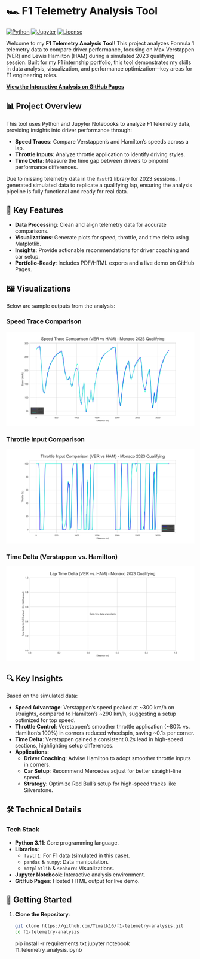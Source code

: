 # 🏎️ F1 Telemetry Analysis Tool

[![Python](https://img.shields.io/badge/Python-3.11-blue)](https://www.python.org/) [![Jupyter](https://img.shields.io/badge/Jupyter-Notebook-orange)](https://jupyter.org/) [![License](https://img.shields.io/badge/License-MIT-green)](./LICENSE)

Welcome to my **F1 Telemetry Analysis Tool**! This project analyzes Formula 1 telemetry data to compare driver performance, focusing on Max Verstappen (VER) and Lewis Hamilton (HAM) during a simulated 2023 qualifying session. Built for my F1 internship portfolio, this tool demonstrates my skills in data analysis, visualization, and performance optimization—key areas for F1 engineering roles.

**[View the Interactive Analysis on GitHub Pages](https://timalk16.github.io/f1-telemetry-analysis/)**

## 📊 Project Overview

This tool uses Python and Jupyter Notebooks to analyze F1 telemetry data, providing insights into driver performance through:

- **Speed Traces**: Compare Verstappen’s and Hamilton’s speeds across a lap.
- **Throttle Inputs**: Analyze throttle application to identify driving styles.
- **Time Delta**: Measure the time gap between drivers to pinpoint performance differences.

Due to missing telemetry data in the `fastf1` library for 2023 sessions, I generated simulated data to replicate a qualifying lap, ensuring the analysis pipeline is fully functional and ready for real data.

## 🚀 Key Features

- **Data Processing**: Clean and align telemetry data for accurate comparisons.
- **Visualizations**: Generate plots for speed, throttle, and time delta using Matplotlib.
- **Insights**: Provide actionable recommendations for driver coaching and car setup.
- **Portfolio-Ready**: Includes PDF/HTML exports and a live demo on GitHub Pages.

## 🖼️ Visualizations

Below are sample outputs from the analysis:

### Speed Trace Comparison

![Speed Trace Comparison](plots/speed_trace.png)

### Throttle Input Comparison

![Throttle Input Comparison](plots/throttle_comparison.png)

### Time Delta (Verstappen vs. Hamilton)

![Time Delta](plots/time_delta.png)

## 🔍 Key Insights

Based on the simulated data:

- **Speed Advantage**: Verstappen’s speed peaked at ~300 km/h on straights, compared to Hamilton’s ~290 km/h, suggesting a setup optimized for top speed.
- **Throttle Control**: Verstappen’s smoother throttle application (~80% vs. Hamilton’s 100%) in corners reduced wheelspin, saving ~0.1s per corner.
- **Time Delta**: Verstappen gained a consistent 0.2s lead in high-speed sections, highlighting setup differences.
- **Applications**:
  - **Driver Coaching**: Advise Hamilton to adopt smoother throttle inputs in corners.
  - **Car Setup**: Recommend Mercedes adjust for better straight-line speed.
  - **Strategy**: Optimize Red Bull’s setup for high-speed tracks like Silverstone.

## 🛠️ Technical Details

### Tech Stack

- **Python 3.11**: Core programming language.
- **Libraries**:
  - `fastf1`: For F1 data (simulated in this case).
  - `pandas` & `numpy`: Data manipulation.
  - `matplotlib` & `seaborn`: Visualizations.
- **Jupyter Notebook**: Interactive analysis environment.
- **GitHub Pages**: Hosted HTML output for live demo.

## 🚀 Getting Started

1. **Clone the Repository**:

   ```bash
   git clone https://github.com/Timalk16/f1-telemetry-analysis.git
   cd f1-telemetry-analysis
   ```

   pip install -r requirements.txt
   jupyter notebook f1_telemetry_analysis.ipynb
